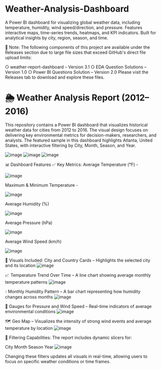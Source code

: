 # Weather-Analysis-Dashboard
A Power BI dashboard for visualizing global weather data, including temperature, humidity, wind speed/direction, and pressure. Features interactive maps, time-series trends, heatmaps, and KPI indicators. Built for analytical insights by city, region, season, and time.

📌 Note:
The following components of this project are available under the Releases section due to large file sizes that exceed GitHub's direct file upload limits:

○   weather-report-dashboard – Version 3.1
○   EDA Question Solutions – Version 1.0
○   Power BI Questions Solution – Version 2.0
     Please visit the Releases tab to download and explore these files.

# 🌦️ Weather Analysis Report (2012–2016)
This repository contains a Power BI dashboard that visualizes historical weather data for cities from 2012 to 2016. The visual design focuses on delivering key environmental metrics for decision-makers, researchers, and analysts. The featured sample in this dashboard highlights Atlanta, United States, with interactive filtering by City, Month, Season, and Year.

![image](https://github.com/user-attachments/assets/abfa636b-b031-4acb-ad06-ed08024eca22)
![image](https://github.com/user-attachments/assets/49b7799c-8d0e-41db-9543-6361c11b9c86)
![image](https://github.com/user-attachments/assets/47102497-ecef-4cae-bf06-7cbdb0f734c3)

📊 Dashboard Features
✅ Key Metrics:
Average Temperature (°F) -

![image](https://github.com/user-attachments/assets/340648a8-befb-468c-90a5-a21b6228eb8f)

Maximum & Minimum Temperature - 

![image](https://github.com/user-attachments/assets/2dbadfe7-a059-4823-a828-18b94c1736b4)

Average Humidity (%)

![image](https://github.com/user-attachments/assets/8efefc3e-46cb-4066-bfe2-773c39357461)

Average Pressure (hPa)

![image](https://github.com/user-attachments/assets/9685c08a-36fb-4cca-8a33-46faee06f58a)

Average Wind Speed (km/h)

![image](https://github.com/user-attachments/assets/5a9d55dd-c9d1-4c0e-a999-fd6a78e55d73)

📍 Visuals Included:
City and Country Cards – Highlights the selected city and its location
![image](https://github.com/user-attachments/assets/76c7a901-33b0-4bf4-8413-a693bd28f281)

📈 Temperature Trend Over Time – A line chart showing average monthly temperature patterns
![image](https://github.com/user-attachments/assets/3d88c97d-7737-4dda-8f04-6f960cd2d638)

💧 Monthly Humidity Pattern – A bar chart representing how humidity changes across months
![image](https://github.com/user-attachments/assets/478f5281-ee86-446b-8ecc-c9a32a979af6)

🧭 Gauges for Pressure and Wind Speed – Real-time indicators of average environmental conditions
![image](https://github.com/user-attachments/assets/137ea50e-22c9-42d0-b781-33de873d4a8b)


🗺️ Geo Map – Visualizes the intensity of strong wind events and average temperature by location
![image](https://github.com/user-attachments/assets/d613f8c5-1c09-4000-a273-474a818a7cb6)

🔎 Filtering Capabilities:
The report includes dynamic slicers for:

City
Month
Season
Year
![image](https://github.com/user-attachments/assets/0c104bae-6551-450c-8023-60d29d8a5fd5)

Changing these filters updates all visuals in real-time, allowing users to focus on specific weather conditions or time frames.
